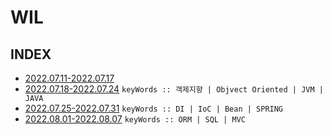 # WIL

## INDEX

- [2022.07.11-2022.07.17](https://github.com/projectmiluju/WIL/tree/main/20220711~20220717)
- [2022.07.18-2022.07.24](https://github.com/projectmiluju/WIL/tree/main/20220718~20220724) 
`keyWords :: 객제지향 | Objvect Oriented | JVM | JAVA`
- [2022.07.25-2022.07.31](https://github.com/projectmiluju/WIL/tree/main/20220725~20220731)
`keyWords :: DI | IoC | Bean | SPRING`
- [2022.08.01-2022.08.07](https://github.com/projectmiluju/WIL/tree/main/20220801~20220807)
`keyWords :: ORM | SQL | MVC `